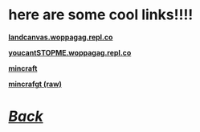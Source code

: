 # here are some cool links!!!! 

   
**[landcanvas.woppagag.repl.co](https://landcanvas.woppagag.repl.co/)**
  
    
**[youcantSTOPME.woppagag.repl.co](https://youcantSTOPME.woppagag.repl.co)**

**[mincraft](https://acevault.github.io/eaglecraft)**

  **[mincrafgt (raw)](https://github.com/AceVault/acevault.github.io/blob/master/eaglecraft.html?raw=true)**




# ***[Back](https://acevault.github.io/)***
